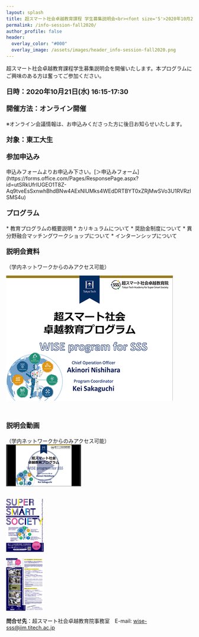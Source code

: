 ```yaml
---
layout: splash
title: 超スマート社会卓越教育課程 学生募集説明会<br><font size='5'>2020年10月21日(水)16:15〜17:30</font>
permalink: /info-session-fall2020/
author_profile: false
header:
  overlay_color: "#000"
  overlay_image: /assets/images/header_info-session-fall2020.png
---
```


超スマート社会卓越教育課程学生募集説明会を開催いたします。本プログラムにご興味のある方は奮ってご参加ください。

<h4><font size="4">日時：2020年10月21日(水) 16:15-17:30</font></h4>

<h4><font size="4">開催方法：オンライン開催</font></h4>
※オンライン会議情報は、お申込みくださった方に後日お知らせいたします。

<h4><font size="4">対象：東工大生</font></h4>

<h4><font size="4">参加申込み</font></h4>
申込みフォームよりお申込み下さい。[＞申込みフォーム](https://forms.office.com/Pages/ResponsePage.aspx?id=utSRkUfrIUGEO1T8Z-Aq9tveEsSxnwhBhdBNw4AExNlUMks4WEdDRTBYT0xZRjMwSVo3U1RVRzlSMS4u)<br>

<h4><font size="4">プログラム</font></h4>
* 教育プログラムの概要説明
* カリキュラムについて
* 奨励金制度について
* 異分野融合マッチングワークショップについて
* インターンシップについて


<h4><font size="4">説明会資料</font></h4>（学内ネットワークからのみアクセス可能）

[![material](/assets/images/ad_material.png)](https://www.sss.e.titech.ac.jp/wise-sss/pdf/material_ad_infomation_fall2020.pdf)

<br>

<h4><font size="4">説明会動画</font></h4>（学内ネットワークからのみアクセス可能）

<div style="text-align:left"><a href="https://www.sss.e.titech.ac.jp/wise-sss/mp4/info-session_2020102.mp4"><img src="/assets/images/ad_session_20201021.png" width="40%" height="40%" />
</a></div>

<br>

<a href="/assets/images/ais_fall2020_01.png"><img src="/assets/images/ais_fall2020_01.png" width="20%" height="20%"/>
</a>

<a href="/assets/images/ais_fall2020_02.png"><img src="/assets/images/ais_fall2020_02.png" width="20%" height="20%"/>
</a>

**問合せ先**：超スマート社会卓越教育院事務室　E-mail: wise-sss@jim.titech.ac.jp<br>
